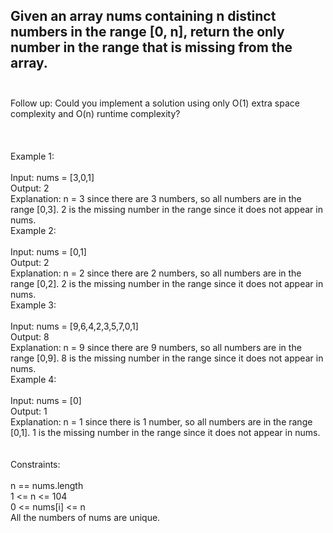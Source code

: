 ## Given an array nums containing n distinct numbers in the range [0, n], return the only number in the range that is missing from the array. <br> <br> 
Follow up: Could you implement a solution using only O(1) extra space complexity and O(n) runtime complexity? <br> <br> <br> <br> 
Example 1: <br> <br> 
Input: nums = [3,0,1] <br> 
Output: 2 <br> 
Explanation: n = 3 since there are 3 numbers, so all numbers are in the range [0,3]. 2 is the missing number in the range since it does not appear in nums. <br> 
Example 2: <br> <br> 
Input: nums = [0,1] <br> 
Output: 2 <br> 
Explanation: n = 2 since there are 2 numbers, so all numbers are in the range [0,2]. 2 is the missing number in the range since it does not appear in nums. <br> 
Example 3: <br> <br> 
Input: nums = [9,6,4,2,3,5,7,0,1] <br> 
Output: 8 <br> 
Explanation: n = 9 since there are 9 numbers, so all numbers are in the range [0,9]. 8 is the missing number in the range since it does not appear in nums. <br> 
Example 4: <br> <br> 
Input: nums = [0] <br> 
Output: 1 <br> 
Explanation: n = 1 since there is 1 number, so all numbers are in the range [0,1]. 1 is the missing number in the range since it does not appear in nums. <br> <br> <br> 
Constraints: <br> <br> 
n == nums.length <br> 
1 <= n <= 104 <br> 
0 <= nums[i] <= n <br> 
All the numbers of nums are unique. <br> 
